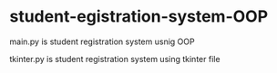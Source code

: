 # student-egistration-system-OOP

main.py is student registration system usnig OOP

tkinter.py is student registration system using tkinter file
